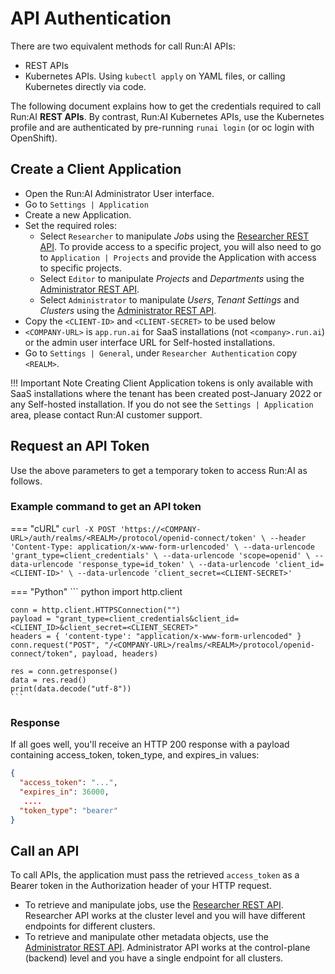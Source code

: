 
# API Authentication

There are two equivalent methods for call Run:AI APIs:

* REST APIs
* Kubernetes APIs. Using `kubectl apply` on YAML files, or calling Kubernetes directly via code.

The following document explains how to get the credentials required to call Run:AI __REST APIs__. By contrast, Run:AI Kubernetes APIs, use the Kubernetes profile and are authenticated by pre-running `runai login` (or oc login with OpenShift).


## Create a Client Application

* Open the Run:AI Administrator User interface.
* Go to `Settings | Application`
* Create a new Application. 
* Set the required roles:
    * Select `Researcher` to manipulate _Jobs_ using the [Researcher REST API](researcher-rest-api/overview.md). To provide access to a specific project, you will also need to go to `Application | Projects` and provide the Application with access to specific projects. 
    * Select `Editor` to manipulate _Projects_ and _Departments_ using the [Administrator REST API](admin-rest-api/overview.md). 
    * Select `Administrator` to manipulate _Users_, _Tenant Settings_ and _Clusters_ using the [Administrator REST API](admin-rest-api/overview.md).
* Copy the `<CLIENT-ID>` and `<CLIENT-SECRET>` to be used below
* `<COMPANY-URL>` is `app.run.ai` for SaaS installations (not `<company>.run.ai`) or the admin user interface URL for Self-hosted installations.
* Go to `Settings | General`, under `Researcher Authentication` copy `<REALM>`.

!!! Important Note
    Creating Client Application tokens is only available with SaaS installations where the tenant has been created post-January 2022 or any Self-hosted installation. If you do not see the `Settings | Application` area, please contact Run:AI customer support.  

## Request an API Token

Use the above parameters to get a temporary token to access Run:AI as follows. 

### Example command to get an API token 

=== "cURL"
    ```
    curl -X POST 'https://<COMPANY-URL>/auth/realms/<REALM>/protocol/openid-connect/token' \
    --header 'Content-Type: application/x-www-form-urlencoded' \
    --data-urlencode 'grant_type=client_credentials' \
    --data-urlencode 'scope=openid' \
    --data-urlencode 'response_type=id_token' \
    --data-urlencode 'client_id=<CLIENT-ID>' \
    --data-urlencode 'client_secret=<CLIENT-SECRET>'
    ```

=== "Python"
    ``` python
    import http.client

    conn = http.client.HTTPSConnection("")
    payload = "grant_type=client_credentials&client_id=<CLIENT_ID>&client_secret=<CLIENT_SECRET>"
    headers = { 'content-type': "application/x-www-form-urlencoded" }
    conn.request("POST", "/<COMPANY-URL>/realms/<REALM>/protocol/openid-connect/token", payload, headers)

    res = conn.getresponse()
    data = res.read()
    print(data.decode("utf-8"))
    ```

### Response 

If all goes well, you'll receive an HTTP 200 response with a payload containing access_token, token_type, and expires_in values:

``` JSON
{
  "access_token": "...",
  "expires_in": 36000,
   ....
  "token_type": "bearer"
}
```

## Call an API

To call APIs, the application must pass the retrieved `access_token` as a Bearer token in the Authorization header of your HTTP request.

* To retrieve and manipulate jobs, use the [Researcher REST API](researcher-rest-api/overview.md). Researcher API works at the cluster level and you will have different endpoints for different clusters. 
* To retrieve and manipulate other metadata objects, use the [Administrator REST API](admin-rest-api/overview.md). Administrator API works at the control-plane (backend) level and you have a single endpoint for all clusters. 

